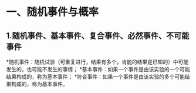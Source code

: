一、随机事件与概率
==================

1.随机事件、基本事件、复合事件、必然事件、不可能事件
-------------------------------------------------
*随机事件：随机试验（可重复进行，结果有多个，肯能的结果是已知的）中可能发生的，也可能不发生的事情；
*基本事件：如果一个事件是由该实验的一个可能结果构成的，称为基本事件；
*符合事件：如果一个事件是由该实验的多个可能结果构成的，称为基本事件。
